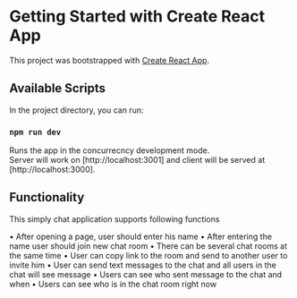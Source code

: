 # Getting Started with Create React App

This project was bootstrapped with [Create React App](https://github.com/facebook/create-react-app).

## Available Scripts

In the project directory, you can run:

### `npm run dev`

Runs the app in the concurrecncy development mode.\
Server will work on [http://localhost:3001] and client will be served at [http://localhost:3000].

## Functionality

This simply chat application supports following functions

• After opening a page, user should enter his name
• After entering the name user should join new chat room
• There can be several chat rooms at the same time
• User can copy link to the room and send to another user to invite him
• User can send text messages to the chat and all users in the chat will see message
• Users can see who sent message to the chat and when
• Users can see who is in the chat room right now

